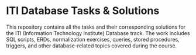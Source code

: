 # ITI Database Tasks & Solutions

This repository contains all the tasks and their corresponding solutions for the ITI (Information Technology Institute) Database track. The work includes SQL scripts, ERDs, normalization exercises, queries, stored procedures, triggers, and other database-related topics covered during the course.



